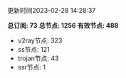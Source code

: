 更新时间2023-02-28 14:28:37

**总订阅: 73**
**总节点: 1256**
**有效节点: 488**
- v2ray节点: 323
- ss节点: 121
- trojan节点: 43
- ssr节点: 1
